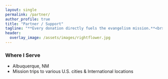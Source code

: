 ```yaml
---
layout: single
permalink: /partner/
author_profile: true
title: "Partner / Support"
tagline: "**Every donation directly fuels the evangelism mission.**<br> Your generous support helps provide Bibles, gospel tracts, travel expenses, care packages for the homeless, and essential outreach supplies--ensuring the message of salvation can go farther and touch more lives."
header:
  overlay_image: /assets/images/rightflower.jpg
---
```


### Where I Serve
- Albuquerque, NM
- Mission trips to various U.S. cities & International locations